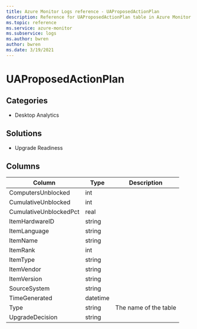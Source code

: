 ```yaml
---
title: Azure Monitor Logs reference - UAProposedActionPlan
description: Reference for UAProposedActionPlan table in Azure Monitor Logs.
ms.topic: reference
ms.service: azure-monitor
ms.subservice: logs
ms.author: bwren
author: bwren
ms.date: 3/19/2021
---
```


# UAProposedActionPlan

 

## Categories

- Desktop Analytics
## Solutions

- Upgrade Readiness




## Columns

|Column|Type|Description|
|---|---|---|
|ComputersUnblocked|int||
|CumulativeUnblocked|int||
|CumulativeUnblockedPct|real||
|ItemHardwareID|string||
|ItemLanguage|string||
|ItemName|string||
|ItemRank|int||
|ItemType|string||
|ItemVendor|string||
|ItemVersion|string||
|SourceSystem|string||
|TimeGenerated|datetime||
|Type|string|The name of the table|
|UpgradeDecision|string||
